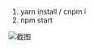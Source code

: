1. yarn install / cnpm i
2. npm start

![截图](https://img.alicdn.com/tfs/TB1eryH4Uz1gK0jSZLeXXb9kVXa-2796-1344.png)